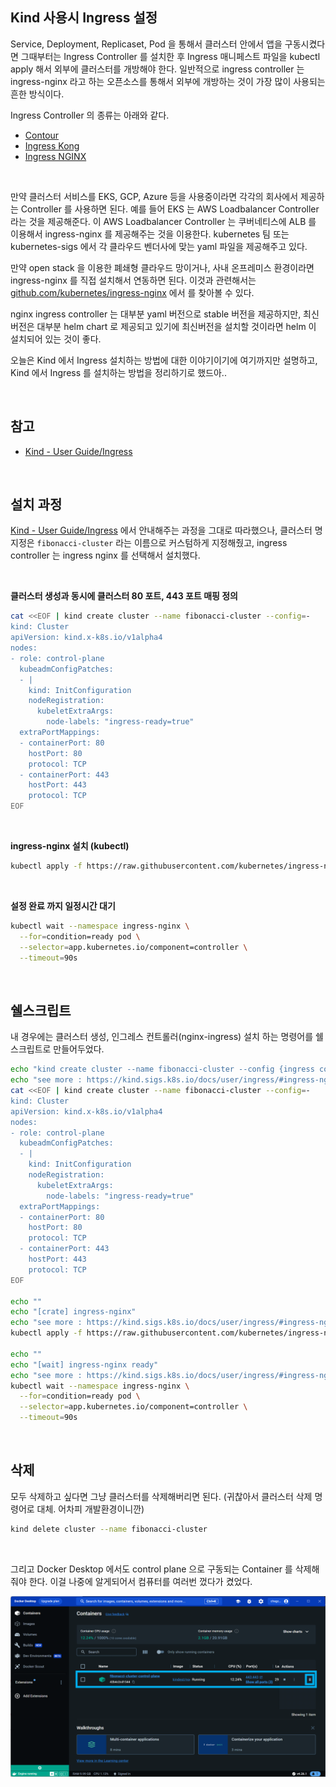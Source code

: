 ## Kind 사용시 Ingress 설정

Service, Deployment, Replicaset, Pod 을 통해서 클러스터 안에서 앱을 구동시켰다면 그때부터는 Ingress Controller 를 설치한 후 Ingress 매니페스트 파일을 kubectl apply 해서 외부에 클러스터를 개방해야 한다. 일반적으로 ingress controller 는 ingress-nginx 라고 하는 오픈소스를 통해서 외부에 개방하는 것이 가장 많이 사용되는 흔한 방식이다.<br>

Ingress Controller 의 종류는 아래와 같다.<br>

- [Contour](https://kind.sigs.k8s.io/docs/user/ingress/#contour)
- [Ingress Kong](https://kind.sigs.k8s.io/docs/user/ingress/#ingress-kong)
- [Ingress NGINX](https://kind.sigs.k8s.io/docs/user/ingress/#ingress-nginx)

<br>



만약 클러스터 서비스를 EKS, GCP, Azure 등을 사용중이라면 각각의 회사에서 제공하는 Controller 를 사용하면 된다. 예를 들어 EKS 는 AWS Loadbalancer Controller 라는 것을 제공해준다. 이 AWS Loadbalancer Controller 는 쿠버네티스에 ALB 를 이용해서 ingress-nginx 를 제공해주는 것을 이용한다. kubernetes 팀 또는 kubernetes-sigs 에서 각 클라우드 벤더사에 맞는 yaml 파일을 제공해주고 있다.<br>

만약 open stack 을 이용한 폐쇄형 클라우드 망이거나, 사내 온프레미스 환경이라면 ingress-nginx 를 직접 설치해서 연동하면 된다. 이것과 관련해서는 [github.com/kubernetes/ingress-nginx](https://github.com/kubernetes/ingress-nginx/) 에서  를 찾아볼 수 있다.<br>

nginx ingress controller 는 대부분 yaml 버전으로 stable 버전을 제공하지만, 최신버전은 대부분 helm chart 로 제공되고 있기에 최신버전을 설치할 것이라면 helm 이 설치되어 있는 것이 좋다.<br>

오늘은 Kind 에서 Ingress 설치하는 방법에 대한 이야기이기에 여기까지만 설명하고, Kind 에서 Ingress 를 설치하는 방법을 정리하기로 했드아..<br>

<br>



## 참고

- [Kind - User Guide/Ingress](https://kind.sigs.k8s.io/docs/user/ingress/)

<br>



## 설치 과정

[Kind - User Guide/Ingress](https://kind.sigs.k8s.io/docs/user/ingress/) 에서 안내해주는 과정을 그대로 따라했으나, 클러스터 명 지정은 `fibonacci-cluster` 라는 이름으로 커스텀하게 지정해줬고, ingress controller 는 ingress nginx 를 선택해서 설치했다. <br>

<br>



**클러스터 생성과 동시에 클러스터 80 포트, 443 포트 매핑 정의**<br>

```bash
cat <<EOF | kind create cluster --name fibonacci-cluster --config=-
kind: Cluster
apiVersion: kind.x-k8s.io/v1alpha4
nodes:
- role: control-plane
  kubeadmConfigPatches:
  - |
    kind: InitConfiguration
    nodeRegistration:
      kubeletExtraArgs:
        node-labels: "ingress-ready=true"
  extraPortMappings:
  - containerPort: 80
    hostPort: 80
    protocol: TCP
  - containerPort: 443
    hostPort: 443
    protocol: TCP
EOF
```

<br>



**ingress-nginx 설치 (kubectl)**<br>

```bash
kubectl apply -f https://raw.githubusercontent.com/kubernetes/ingress-nginx/main/deploy/static/provider/kind/deploy.yaml
```

<br>



**설정 완료 까지 일정시간 대기**<br>

```bash
kubectl wait --namespace ingress-nginx \
  --for=condition=ready pod \
  --selector=app.kubernetes.io/component=controller \
  --timeout=90s
```

<br>



## 쉘스크립트

내 경우에는 클러스터 생성, 인그레스 컨트롤러(nginx-ingress) 설치 하는 명령어를 쉘스크립트로 만들어두었다.

```bash
echo "kind create cluster --name fibonacci-cluster --config {ingress config}"
echo "see more : https://kind.sigs.k8s.io/docs/user/ingress/#ingress-nginx"
cat <<EOF | kind create cluster --name fibonacci-cluster --config=-
kind: Cluster
apiVersion: kind.x-k8s.io/v1alpha4
nodes:
- role: control-plane
  kubeadmConfigPatches:
  - |
    kind: InitConfiguration
    nodeRegistration:
      kubeletExtraArgs:
        node-labels: "ingress-ready=true"
  extraPortMappings:
  - containerPort: 80
    hostPort: 80
    protocol: TCP
  - containerPort: 443
    hostPort: 443
    protocol: TCP
EOF

echo ""
echo "[crate] ingress-nginx"
echo "see more : https://kind.sigs.k8s.io/docs/user/ingress/#ingress-nginx"
kubectl apply -f https://raw.githubusercontent.com/kubernetes/ingress-nginx/main/deploy/static/provider/kind/deploy.yaml

echo ""
echo "[wait] ingress-nginx ready"
echo "see more : https://kind.sigs.k8s.io/docs/user/ingress/#ingress-nginx"
kubectl wait --namespace ingress-nginx \
  --for=condition=ready pod \
  --selector=app.kubernetes.io/component=controller \
  --timeout=90s
```

<br>



## 삭제

모두 삭제하고 싶다면 그냥 클러스터를 삭제해버리면 된다. (귀찮아서 클러스터 삭제 명령어로 대체. 어차피 개발환경이니깐)

```bash
kind delete cluster --name fibonacci-cluster
```

<br>



그리고 Docker Desktop 에서도 control plane 으로 구동되는 Container 를 삭제해줘야 한다. 이걸 나중에 알게되어서 컴퓨터를 여러번 껐다가 켰었다.

<img src="./img/INSTALL/3.png"/>





